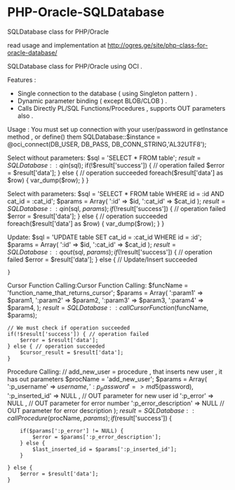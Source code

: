 PHP-Oracle-SQLDatabase
======================

SQLDatabase class for PHP/Oracle

read usage and implementation at http://ogres.ge/site/php-class-for-oracle-database/

SQLDatabase class for PHP/Oracle using OCI .

Features :

*   Single connection to the database ( using Singleton pattern ) .
*   Dynamic parameter binding ( except BLOB/CLOB ) .
*   Calls Directly PL/SQL Functions/Procedures , supports OUT parameters also .

Usage :
You must set up connection with your user/password in getInstance method , or define() them
	SQLDatabase::$instance = @oci_connect(DB_USER, DB_PASS, DB_CONN_STRING,'AL32UTF8');
	
Select without parameters:
	$sql = 'SELECT * FROM table';
	$result = SQLDatabase::qin($sql); 
	if(!$result['success']) { // operation failed
		$error = $result['data'];
	} else { // operation succeeded
		foreach($result['data'] as $row) {
			var_dump($row);
		}
	}
	
Select with parameters:
	$sql = 'SELECT * FROM table WHERE id = :id AND cat_id = :cat_id';
	$params = Array(
		':id' => $id,
		':cat_id' => $cat_id
	);
	$result = SQLDatabase::qin($sql, $params); 
	if(!$result['success']) { // operation failed
		$error = $result['data'];
	} else { // operation succeeded
		foreach($result['data'] as $row) {
			var_dump($row);
		}
	}
	
Update:
	$sql = 'UPDATE table SET cat_id = :cat_id WHERE id = :id';
	$params = Array(
		':id' => $id,
		':cat_id' => $cat_id
	);
	$result = SQLDatabase::qout($sql, $params);
	if(!$result['success']) { // operation failed
		$error = $result['data'];
	} else { // Update/Insert succeeded

	}
	
Cursor Function Calling:Cursor Function Calling:
	$funcName = 'function_name_that_returns_cursor';
	$params = Array(
		':param1' => $param1,
		':param2' => $param2,
		':param3' => $param3,
		':param4' => $param4,
	);
	$result = SQLDatabase::callCursorFunction($funcName, $params);               

	// We must check if operation succeeded
	if(!$result['success']) { // operation failed
		$error = $result['data'];
	} else { // operation succeeded
		$cursor_result = $result['data'];
	}
	
Procedure Calling:
	// add_new_user = procedure , that inserts new user , it has out parameters
	$procName = 'add_new_user';
	$params = Array(
		':p_username' => $username,
		':p_password' => md5($password),
		':p_inserted_id' => NULL , // OUT parameter for new user id
		':p_error' => NULL , // OUT parameter for error number
		':p_error_description' => NULL  // OUT parameter for error description
	);
	$result = SQLDatabase::callProcedure($procName, $params);
	if($result['success']) {

		if($params[':p_error'] != NULL) {
			$error = $params[':p_error_description'];
		} else {
			$last_inserted_id = $params[':p_inserted_id'];
		}            

	} else {
		$error = $result['data'];
	}